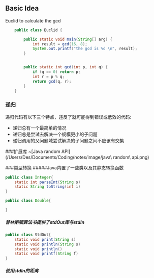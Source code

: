 

## Basic Idea
Euclid to calculate the gcd

```java
	public class Euclid {

		public static void main(String[] arg) {
			int result = gcd(16, 8);
			System.out.printf("the gcd is %d \n", result);
		}


		public static int gcd(int p, int q) {
			if (q == 0) return p;
			int r = p % q;
			return gcd(q, r);
		}
	}
```

### 递归
递归代码有以下三个特点，违反了就可能得到错误或低效的代码:

* 递归总有一个最简单的情况
* 递归总是尝试去解决一个规模更小的子问题
* 递归调用的父问题域尝试解决的子问题之间不应该有交集

###扩展库
~[Java random API](/Users/Des/Documents/Coding/notes/image/java\ random\ api.png)

###类型转换
#####Java内置了一些类以及其静态转换函数

```java
public class Integer{
	static int parseInt(String s)
	static String toString(int i)
}

public class Double{

}
```

##### 普林斯顿算法书提供了stdOut库与stdIn

```java
public class StdOut{
	static void print(String s)
	static void println(String s)
	static void println()
	static void printf(String f)
}

```
##### 使用stdIn的距离















